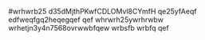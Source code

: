 #wrhwrb25
d35dMjthPKwfCDLOMvl8CYmfH
qe25yfAeqf
edfweqfgq2heqegqef
qef
whrwrh25ywrhrwbw
wrhetjn3y4n7568ovrwwbfqew
wrbsfb
wrbfq
qef
